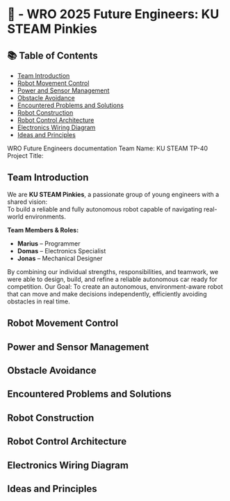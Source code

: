 # 🤖   - WRO 2025 Future Engineers: KU STEAM Pinkies
## 📚 Table of Contents
- [Team Introduction](#team-introduction)
- [Robot Movement Control](#robot-movement-control)
- [Power and Sensor Management](#power-and-sensor-management)
- [Obstacle Avoidance](#obstacle-avoidance)
- [Encountered Problems and Solutions](#encountered-problems-and-solutions)
- [Robot Construction](#robot-construction)
- [Robot Control Architecture](#robot-control-architecture)
- [Electronics Wiring Diagram](#electronics-wiring-diagram)
- [Ideas and Principles](#ideas-and-principles)

WRO Future Engineers documentation 
Team Name: KU STEAM TP-40 
Project Title:   
## Team Introduction
We are **KU STEAM Pinkies**, a passionate group of young engineers with a shared vision:  
To build a reliable and fully autonomous robot capable of navigating real-world environments.

**Team Members & Roles:**
- **Marius** – Programmer
- **Domas** – Electronics Specialist
- **Jonas** – Mechanical Designer
  
By combining our individual strengths, responsibilities, and teamwork, we were able to design, build, and refine a reliable autonomous car ready for competition. 
Our Goal: 
 To create an autonomous, environment-aware robot that can move and make decisions independently, efficiently avoiding obstacles in real time.
 
## Robot Movement Control

## Power and Sensor Management

## Obstacle Avoidance

## Encountered Problems and Solutions

## Robot Construction

## Robot Control Architecture

## Electronics Wiring Diagram

## Ideas and Principles




 
 
 
 
 
 
 
